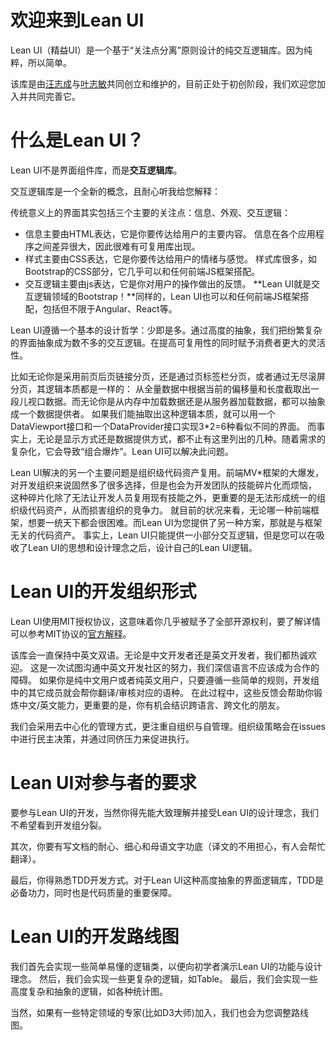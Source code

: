 # 欢迎来到Lean UI

Lean UI（精益UI）是一个基于“关注点分离”原则设计的纯交互逻辑库。因为纯粹，所以简单。

该库是由[汪志成](asnowwolf@gmail.com)与[叶志敏](rexebin@gmail.com)共同创立和维护的，目前正处于初创阶段，我们欢迎您加入并共同完善它。

# 什么是Lean UI？
Lean UI不是界面组件库，而是**交互逻辑库**。

交互逻辑库是一个全新的概念，且耐心听我给您解释：

传统意义上的界面其实包括三个主要的关注点：信息、外观、交互逻辑：

- 信息主要由HTML表达，它是你要传达给用户的主要内容。
    信息在各个应用程序之间差异很大，因此很难有可复用库出现。
- 样式主要由CSS表达，它是你要传达给用户的情绪与感觉。
    样式库很多，如Bootstrap的CSS部分，它几乎可以和任何前端JS框架搭配。
- 交互逻辑主要由js表达，它是你对用户的操作做出的反馈。
    **Lean UI就是交互逻辑领域的Bootstrap！**同样的，Lean UI也可以和任何前端JS框架搭配，包括但不限于Angular、React等。

Lean UI遵循一个基本的设计哲学：少即是多。通过高度的抽象，我们把纷繁复杂的界面抽象成为数不多的交互逻辑。在提高可复用性的同时赋予消费者更大的灵活性。

比如无论你是采用前页后页链接分页，还是通过页标签栏分页，或者通过无尽滚屏分页，其逻辑本质都是一样的：
从全量数据中根据当前的偏移量和长度截取出一段儿视口数据。而无论你是从内存中加载数据还是从服务器加载数据，都可以抽象成一个数据提供者。
如果我们能抽取出这种逻辑本质，就可以用一个DataViewport接口和一个DataProvider接口实现3*2=6种看似不同的界面。
而事实上，无论是显示方式还是数据提供方式，都不止有这里列出的几种。随着需求的复杂化，它会导致“组合爆炸”。Lean UI可以解决此问题。

Lean UI解决的另一个主要问题是组织级代码资产复用。前端MV*框架的大爆发，对开发组织来说固然多了很多选择，但是也会为开发团队的技能碎片化而烦恼，
这种碎片化除了无法让开发人员复用现有技能之外，更重要的是无法形成统一的组织级代码资产，从而损害组织的竞争力。
就目前的状况来看，无论哪一种前端框架，想要一统天下都会很困难。而Lean UI为您提供了另一种方案，那就是与框架无关的代码资产。
事实上，Lean UI只能提供一小部分交互逻辑，但是您可以在吸收了Lean UI的思想和设计理念之后，设计自己的Lean UI逻辑。

# Lean UI的开发组织形式

Lean UI使用MIT授权协议，这意味着你几乎被赋予了全部开源权利，要了解详情可以参考MIT协议的[官方解释](https://opensource.org/licenses/MIT)。

该库会一直保持中英文双语。无论是中文开发者还是英文开发者，我们都热诚欢迎。
这是一次试图沟通中英文开发社区的努力，我们深信语言不应该成为合作的障碍。
如果你是纯中文用户或者纯英文用户，只要遵循一些简单的规则，开发组中的其它成员就会帮你翻译/审核对应的语种。
在此过程中，这些反馈会帮助你锻炼中文/英文能力，更重要的是，你有机会结识跨语言、跨文化的朋友。

我们会采用去中心化的管理方式，更注重自组织与自管理。组织级策略会在issues中进行民主决策，并通过同侪压力来促进执行。

# Lean UI对参与者的要求

要参与Lean UI的开发，当然你得先能大致理解并接受Lean UI的设计理念，我们不希望看到开发组分裂。

其次，你要有写文档的耐心、细心和母语文字功底（译文的不用担心，有人会帮忙翻译）。

最后，你得熟悉TDD开发方式。对于Lean UI这种高度抽象的界面逻辑库，TDD是必备功力，同时也是代码质量的重要保障。

# Lean UI的开发路线图

我们首先会实现一些简单易懂的逻辑类，以便向初学者演示Lean UI的功能与设计理念。
然后，我们会实现一些更复杂的逻辑，如Table。
最后，我们会实现一些高度复杂和抽象的逻辑，如各种统计图。

当然，如果有一些特定领域的专家(比如D3大师)加入，我们也会为您调整路线图。
